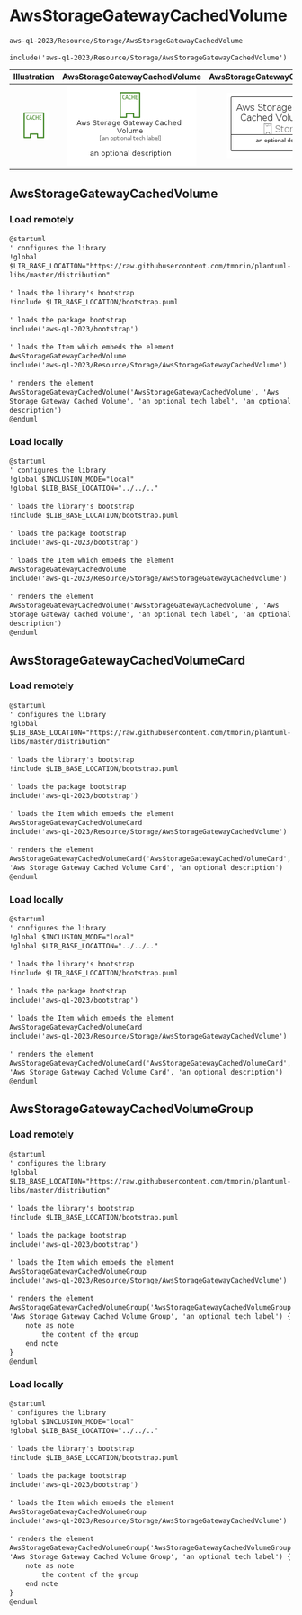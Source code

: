 # AwsStorageGatewayCachedVolume


```text
aws-q1-2023/Resource/Storage/AwsStorageGatewayCachedVolume
```

```text
include('aws-q1-2023/Resource/Storage/AwsStorageGatewayCachedVolume')
```



| Illustration | AwsStorageGatewayCachedVolume | AwsStorageGatewayCachedVolumeCard | AwsStorageGatewayCachedVolumeGroup |
| :---: | :---: | :---: | :---: |
| ![illustration for Illustration](../../../aws-q1-2023/Resource/Storage/AwsStorageGatewayCachedVolume.png) | ![illustration for AwsStorageGatewayCachedVolume](../../../aws-q1-2023/Resource/Storage/AwsStorageGatewayCachedVolume.Local.png) | ![illustration for AwsStorageGatewayCachedVolumeCard](../../../aws-q1-2023/Resource/Storage/AwsStorageGatewayCachedVolumeCard.Local.png) | ![illustration for AwsStorageGatewayCachedVolumeGroup](../../../aws-q1-2023/Resource/Storage/AwsStorageGatewayCachedVolumeGroup.Local.png) |




## AwsStorageGatewayCachedVolume

### Load remotely
```plantuml
@startuml
' configures the library
!global $LIB_BASE_LOCATION="https://raw.githubusercontent.com/tmorin/plantuml-libs/master/distribution"

' loads the library's bootstrap
!include $LIB_BASE_LOCATION/bootstrap.puml

' loads the package bootstrap
include('aws-q1-2023/bootstrap')

' loads the Item which embeds the element AwsStorageGatewayCachedVolume
include('aws-q1-2023/Resource/Storage/AwsStorageGatewayCachedVolume')

' renders the element
AwsStorageGatewayCachedVolume('AwsStorageGatewayCachedVolume', 'Aws Storage Gateway Cached Volume', 'an optional tech label', 'an optional description')
@enduml
```

### Load locally
```plantuml
@startuml
' configures the library
!global $INCLUSION_MODE="local"
!global $LIB_BASE_LOCATION="../../.."

' loads the library's bootstrap
!include $LIB_BASE_LOCATION/bootstrap.puml

' loads the package bootstrap
include('aws-q1-2023/bootstrap')

' loads the Item which embeds the element AwsStorageGatewayCachedVolume
include('aws-q1-2023/Resource/Storage/AwsStorageGatewayCachedVolume')

' renders the element
AwsStorageGatewayCachedVolume('AwsStorageGatewayCachedVolume', 'Aws Storage Gateway Cached Volume', 'an optional tech label', 'an optional description')
@enduml
```

## AwsStorageGatewayCachedVolumeCard

### Load remotely
```plantuml
@startuml
' configures the library
!global $LIB_BASE_LOCATION="https://raw.githubusercontent.com/tmorin/plantuml-libs/master/distribution"

' loads the library's bootstrap
!include $LIB_BASE_LOCATION/bootstrap.puml

' loads the package bootstrap
include('aws-q1-2023/bootstrap')

' loads the Item which embeds the element AwsStorageGatewayCachedVolumeCard
include('aws-q1-2023/Resource/Storage/AwsStorageGatewayCachedVolume')

' renders the element
AwsStorageGatewayCachedVolumeCard('AwsStorageGatewayCachedVolumeCard', 'Aws Storage Gateway Cached Volume Card', 'an optional description')
@enduml
```

### Load locally
```plantuml
@startuml
' configures the library
!global $INCLUSION_MODE="local"
!global $LIB_BASE_LOCATION="../../.."

' loads the library's bootstrap
!include $LIB_BASE_LOCATION/bootstrap.puml

' loads the package bootstrap
include('aws-q1-2023/bootstrap')

' loads the Item which embeds the element AwsStorageGatewayCachedVolumeCard
include('aws-q1-2023/Resource/Storage/AwsStorageGatewayCachedVolume')

' renders the element
AwsStorageGatewayCachedVolumeCard('AwsStorageGatewayCachedVolumeCard', 'Aws Storage Gateway Cached Volume Card', 'an optional description')
@enduml
```

## AwsStorageGatewayCachedVolumeGroup

### Load remotely
```plantuml
@startuml
' configures the library
!global $LIB_BASE_LOCATION="https://raw.githubusercontent.com/tmorin/plantuml-libs/master/distribution"

' loads the library's bootstrap
!include $LIB_BASE_LOCATION/bootstrap.puml

' loads the package bootstrap
include('aws-q1-2023/bootstrap')

' loads the Item which embeds the element AwsStorageGatewayCachedVolumeGroup
include('aws-q1-2023/Resource/Storage/AwsStorageGatewayCachedVolume')

' renders the element
AwsStorageGatewayCachedVolumeGroup('AwsStorageGatewayCachedVolumeGroup', 'Aws Storage Gateway Cached Volume Group', 'an optional tech label') {
    note as note
        the content of the group
    end note
}
@enduml
```

### Load locally
```plantuml
@startuml
' configures the library
!global $INCLUSION_MODE="local"
!global $LIB_BASE_LOCATION="../../.."

' loads the library's bootstrap
!include $LIB_BASE_LOCATION/bootstrap.puml

' loads the package bootstrap
include('aws-q1-2023/bootstrap')

' loads the Item which embeds the element AwsStorageGatewayCachedVolumeGroup
include('aws-q1-2023/Resource/Storage/AwsStorageGatewayCachedVolume')

' renders the element
AwsStorageGatewayCachedVolumeGroup('AwsStorageGatewayCachedVolumeGroup', 'Aws Storage Gateway Cached Volume Group', 'an optional tech label') {
    note as note
        the content of the group
    end note
}
@enduml
```

